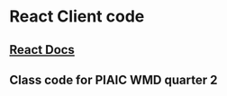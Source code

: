 # React Client code

## [React Docs](https://react.dev/learn)

## Class code for PIAIC WMD quarter 2
